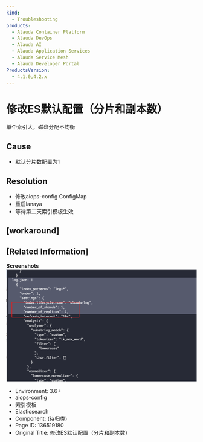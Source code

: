 ```yaml
---
kind:
  - Troubleshooting
products:
  - Alauda Container Platform
  - Alauda DevOps
  - Alauda AI
  - Alauda Application Services
  - Alauda Service Mesh
  - Alauda Developer Portal
ProductsVersion:
  - 4.1.0,4.2.x
---
```

<!-- A type of document that involves encountering a fault, diagnosing it, performing root cause analysis, and providing solutions. -->

# 修改ES默认配置（分片和副本数）

单个索引大，磁盘分配不均衡

## Cause
- 默认分片数配置为1

## Resolution
- 修改aiops-config ConfigMap
- 重启lanaya
- 等待第二天索引模板生效

## [workaround]

## [Related Information]
**Screenshots**
![](assets/xiu-gai-esmo-ren-pei-zhi-fen-pian-he-fu-ben-shu/image2023-1-18_12-0-17.png)
- Environment: 3.6+
- aiops-config
- 索引模板
- Elasticsearch
- Component: (待归类)
- Page ID: 136519180
- Original Title: 修改ES默认配置（分片和副本数）

